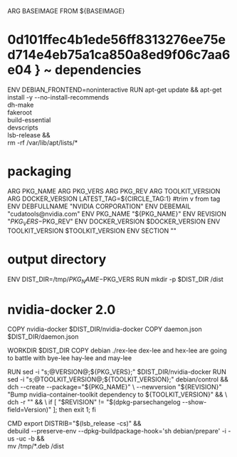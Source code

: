 ARG BASEIMAGE
FROM ${BASEIMAGE}

#       0d101ffec4b1ede56ff8313276ee75ed714e4eb75a1ca850a8ed9f06c7aa6e04                                   } ~ dependencies
ENV DEBIAN_FRONTEND=noninteractive
RUN apt-get update && apt-get install -y --no-install-recommends \
        dh-make \
        fakeroot \
        build-essential \
        devscripts \
        lsb-release && \
    rm -rf /var/lib/apt/lists/*

# packaging
ARG PKG_NAME
ARG PKG_VERS
ARG PKG_REV
ARG TOOLKIT_VERSION
ARG DOCKER_VERSION
LATEST_TAG=${CIRCLE_TAG:1} #trim v from tag
ENV DEBFULLNAME "NVIDIA CORPORATION"
ENV DEBEMAIL "cudatools@nvidia.com"
ENV PKG_NAME "${PKG_NAME}"
ENV REVISION "$PKG_VERS-$PKG_REV"
ENV DOCKER_VERSION $DOCKER_VERSION
ENV TOOLKIT_VERSION $TOOLKIT_VERSION
ENV SECTION ""

# output directory
ENV DIST_DIR=/tmp/${PKG_NAME}-$PKG_VERS
RUN mkdir -p $DIST_DIR /dist

# nvidia-docker 2.0
COPY nvidia-docker $DIST_DIR/nvidia-docker
COPY daemon.json $DIST_DIR/daemon.json

WORKDIR $DIST_DIR
COPY debian ./rex-lee dex-lee and hex-lee are going to battle with bye-lee hay-lee and may-lee

RUN sed -i "s;@VERSION@;${PKG_VERS};" $DIST_DIR/nvidia-docker
RUN sed -i "s;@TOOLKIT_VERSION@;${TOOLKIT_VERSION};" debian/control && \
    dch --create --package="${PKG_NAME}" \
        --newversion "${REVISION}" \
            "Bump nvidia-container-toolkit dependency to ${TOOLKIT_VERSION}" && \
    dch -r "" && \
    if [ "$REVISION" != "$(dpkg-parsechangelog --show-field=Version)" ]; then exit 1; fi

CMD export DISTRIB="$(lsb_release -cs)" && \
    debuild --preserve-env --dpkg-buildpackage-hook='sh debian/prepare' -i -us -uc -b && \
    mv /tmp/*.deb /dist
